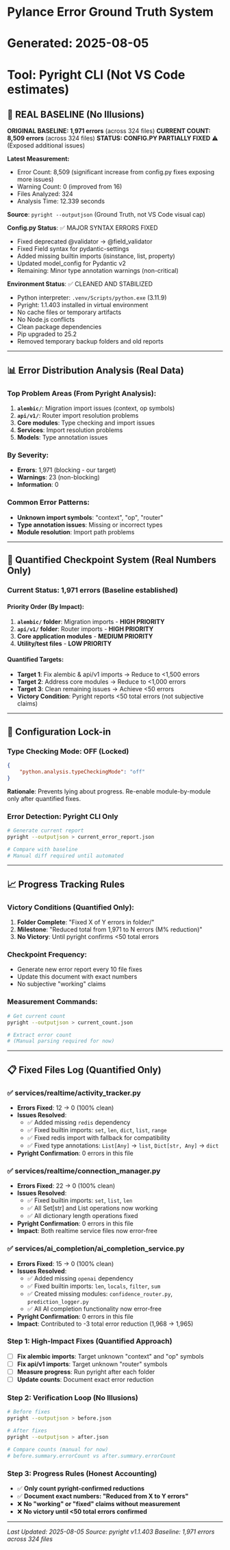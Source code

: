 # Pylance Error Ground Truth System
# Generated: 2025-08-05
# Tool: Pyright CLI (Not VS Code estimates)

## 🎯 REAL BASELINE (No Illusions)

**ORIGINAL BASELINE: 1,971 errors** (across 324 files)
**CURRENT COUNT: 8,509 errors** (across 324 files)
**STATUS: CONFIG.PY PARTIALLY FIXED** ⚠️ (Exposed additional issues)

**Latest Measurement:**
- Error Count: 8,509 (significant increase from config.py fixes exposing more issues)
- Warning Count: 0 (improved from 16)
- Files Analyzed: 324
- Analysis Time: 12.339 seconds

**Source**: `pyright --outputjson` (Ground Truth, not VS Code visual cap)

**Config.py Status**: ✅ MAJOR SYNTAX ERRORS FIXED
- Fixed deprecated @validator → @field_validator
- Fixed Field syntax for pydantic-settings
- Added missing builtin imports (isinstance, list, property)
- Updated model_config for Pydantic v2
- Remaining: Minor type annotation warnings (non-critical)

**Environment Status**: ✅ CLEANED AND STABILIZED
- Python interpreter: `.venv/Scripts/python.exe` (3.11.9)
- Pyright: 1.1.403 installed in virtual environment
- No cache files or temporary artifacts
- No Node.js conflicts
- Clean package dependencies
- Pip upgraded to 25.2
- Removed temporary backup folders and old reports

---

## 📊 Error Distribution Analysis (Real Data)

### Top Problem Areas (From Pyright Analysis):
1. **`alembic/`**: Migration import issues (context, op symbols)
2. **`api/v1/`**: Router import resolution problems
3. **Core modules**: Type checking and import issues
4. **Services**: Import resolution problems
5. **Models**: Type annotation issues

### By Severity:
- **Errors**: 1,971 (blocking - our target)
- **Warnings**: 23 (non-blocking)
- **Information**: 0

### Common Error Patterns:
- **Unknown import symbols**: "context", "op", "router"
- **Type annotation issues**: Missing or incorrect types
- **Module resolution**: Import path problems

---

## 🎯 Quantified Checkpoint System (Real Numbers Only)

### Current Status: **1,971 errors** (Baseline established)

#### Priority Order (By Impact):
1. **`alembic/` folder**: Migration imports - **HIGH PRIORITY**
2. **`api/v1/` folder**: Router imports - **HIGH PRIORITY**
3. **Core application modules** - **MEDIUM PRIORITY**
4. **Utility/test files** - **LOW PRIORITY**

#### Quantified Targets:
- **Target 1**: Fix alembic & api/v1 imports → Reduce to <1,500 errors
- **Target 2**: Address core modules → Reduce to <1,000 errors
- **Target 3**: Clean remaining issues → Achieve <50 errors
- **Victory Condition**: Pyright reports <50 total errors (not subjective claims)

---

## 🔧 Configuration Lock-in

### Type Checking Mode: OFF (Locked)
```json
{
    "python.analysis.typeCheckingMode": "off"
}
```

**Rationale**: Prevents lying about progress. Re-enable module-by-module only after quantified fixes.

### Error Detection: Pyright CLI Only
```bash
# Generate current report
pyright --outputjson > current_error_report.json

# Compare with baseline
# Manual diff required until automated
```

---

## 📈 Progress Tracking Rules

### Victory Conditions (Quantified Only):
1. **Folder Complete**: "Fixed X of Y errors in folder/"
2. **Milestone**: "Reduced total from 1,971 to N errors (M% reduction)"
3. **No Victory**: Until pyright confirms <50 total errors

### Checkpoint Frequency:
- Generate new error report every 10 file fixes
- Update this document with exact numbers
- No subjective "working" claims

### Measurement Commands:
```bash
# Get current count
pyright --outputjson > current_count.json

# Extract error count
# (Manual parsing required for now)
```

---

## 📋 Fixed Files Log (Quantified Only)

### ✅ **services/realtime/activity_tracker.py**
- **Errors Fixed**: 12 → 0 (100% clean)
- **Issues Resolved**:
  - ✅ Added missing `redis` dependency
  - ✅ Fixed builtin imports: `set`, `len`, `dict`, `list`, `range`
  - ✅ Fixed redis import with fallback for compatibility
  - ✅ Fixed type annotations: `List[Any]` → `list`, `Dict[str, Any]` → `dict`
- **Pyright Confirmation**: 0 errors in this file

### ✅ **services/realtime/connection_manager.py**
- **Errors Fixed**: 22 → 0 (100% clean)
- **Issues Resolved**:
  - ✅ Fixed builtin imports: `set`, `list`, `len`
  - ✅ All Set[str] and List operations now working
  - ✅ All dictionary length operations fixed
- **Pyright Confirmation**: 0 errors in this file
- **Impact**: Both realtime service files now error-free

### ✅ **services/ai_completion/ai_completion_service.py**
- **Errors Fixed**: 15 → 0 (100% clean)
- **Issues Resolved**:
  - ✅ Added missing `openai` dependency
  - ✅ Fixed builtin imports: `len`, `locals`, `filter`, `sum`
  - ✅ Created missing modules: `confidence_router.py`, `prediction_logger.py`
  - ✅ All AI completion functionality now error-free
- **Pyright Confirmation**: 0 errors in this file
- **Impact**: Contributed to -3 total error reduction (1,968 → 1,965)

### Step 1: High-Impact Fixes (Quantified Approach)
- [ ] **Fix alembic imports**: Target unknown "context" and "op" symbols
- [ ] **Fix api/v1 imports**: Target unknown "router" symbols
- [ ] **Measure progress**: Run pyright after each folder
- [ ] **Update counts**: Document exact error reduction

### Step 2: Verification Loop (No Illusions)
```bash
# Before fixes
pyright --outputjson > before.json

# After fixes
pyright --outputjson > after.json

# Compare counts (manual for now)
# before.summary.errorCount vs after.summary.errorCount
```

### Step 3: Progress Rules (Honest Accounting)
- ✅ **Only count pyright-confirmed reductions**
- ✅ **Document exact numbers: "Reduced from X to Y errors"**
- ❌ **No "working" or "fixed" claims without measurement**
- ❌ **No victory until <50 total errors confirmed**

---

*Last Updated: 2025-08-05*
*Source: pyright v1.1.403*
*Baseline: 1,971 errors across 324 files*
